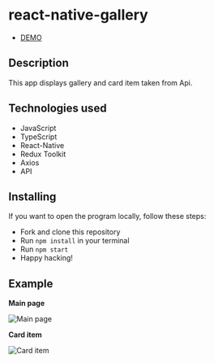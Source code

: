 # react-native-gallery

  - [DEMO](https://Reptiloid044.github.io/react-native-gallery)

## Description

  This app displays gallery and card item taken from Api.

## Technologies used 

  - JavaScript
  - TypeScript
  - React-Native
  - Redux Toolkit
  - Axios
  - API

## Installing
  If you want to open the program locally, follow these steps:

  - Fork and clone this repository
  - Run `npm install` in your terminal
  - Run `npm start`
  - Happy hacking!

## Example

**Main page**

![Main page](https://github.com/Reptiloit044/react-native-gallery/raw/main/assets/exaplmes/MyGallery.PNG)

**Card item**

![Card item](https://github.com/Reptiloit044/react-native-gallery/raw/main/assets/exaplmes/CardItem.PNG)